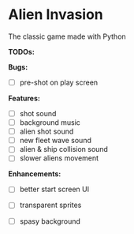 # Alien Invasion

The classic game made with Python

**TODOs:**

**Bugs:**
- [ ] pre-shot on play screen

**Features:**
- [ ] shot sound
- [ ] background music
- [ ] alien shot sound
- [ ] new fleet wave sound
- [ ] alien & ship collision sound
- [ ] slower aliens movement

**Enhancements:**
- [ ] better start screen UI
- [ ] transparent sprites
- [ ] spasy background

